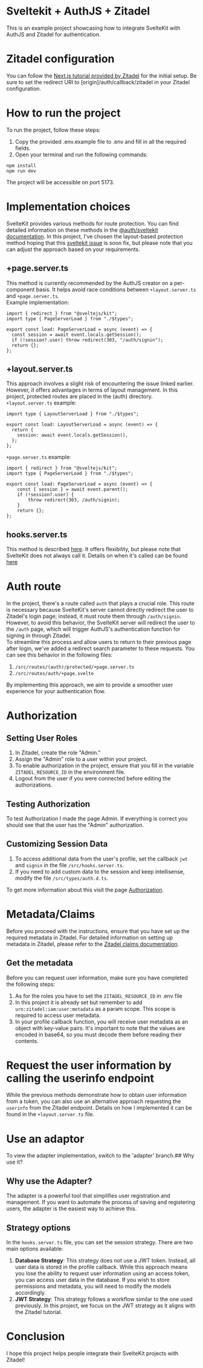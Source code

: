 # Sveltekit + AuthJS + Zitadel
This is an example project showcasing how to integrate SvelteKit with AuthJS and Zitadel for authentication.
# Zitadel configuration
You can follow the [Next.js tutorial provided by Zitadel]((https://zitadel.com/docs/examples/login/nextjs)) for the initial setup. Be sure to set the redirect URI to [origin]/auth/callback/zitadel in your Zitadel configuration.
# How to run the project
To run the project, follow these steps:
1. Copy the provided .env.example file to .env and fill in all the required fields.
2. Open your terminal and run the following commands:
```
npm install
npm run dev
```
The project will be accessible on port 5173.

# Implementation choices
SvelteKit provides various methods for route protection. You can find detailed information on these methods in the [@auth/sveltekit documentation](https://authjs.dev/reference/sveltekit).
In this project, I've chosen the layout-based protection method hoping that this [sveltekit issue](https://github.com/sveltejs/kit/issues/6315) is soon fix, but please note that you can adjust the approach based on your requirements.
## +page.server.ts
This method is currently recommended by the AuthJS creator on a per-component basis. It helps avoid race conditions between `+layout.server.ts` and `+page.server.ts`.<br>
Example implementation:
```
import { redirect } from "@sveltejs/kit";
import type { PageServerLoad } from "./$types";

export const load: PageServerLoad = async (event) => {
  const session = await event.locals.getSession();
  if (!session?.user) throw redirect(303, "/auth/signin");
  return {};
};
```
## +layout.server.ts
This approach involves a slight risk of encountering the issue linked earlier. However, it offers advantages in terms of layout management. In this project, protected routes are placed in the (auth) directory.<br>
`+layout.server.ts` example:
```
import type { LayoutServerLoad } from "./$types";

export const load: LayoutServerLoad = async (event) => {
  return {
    session: await event.locals.getSession(),
  };
};
```
`+page.server.ts` example:
```
import { redirect } from "@sveltejs/kit";
import type { PageServerLoad } from "./$types";

export const load: PageServerLoad = async (event) => {
    const { session } = await event.parent();
    if (!session?.user) {
        throw redirect(303, /auth/signin);
    }
    return {};
};
```
## hooks.server.ts
This method is described [here](https://authjs.dev/reference/sveltekit#per-path). It offers flexibility, but please note that SvelteKit does not always call it. Details on when it's called can be found [here](https://kit.svelte.dev/docs/hooks#server-hooks-handle)

# Auth route
In the project, there's a route called `auth` that plays a crucial role. This route is necessary because SvelteKit's server cannot directly redirect the user to Zitadel's login page; instead, it must route them through `/auth/signin`.<br>
However, to avoid this behavior, the SvelteKit server will redirect the user to the `/auth` page, which will trigger AuthJS's authentication function for signing in through Zitadel.<br>
To streamline this process and allow users to return to their previous page after login, we've added a redirect search parameter to these requests. You can see this behavior in the following files:
1. `/src/routes/(auth)/protected/+page.server.ts`  
2. `/src/routes/auth/+page.svelte`

By implementing this approach, we aim to provide a smoother user experience for your authentication flow.

# Authorization

## Setting User Roles
1. In Zitadel, create the role "Admin."
2. Assign the "Admin" role to a user within your project.
3. To enable authorization in the project, ensure that you fill in the variable `ZITADEL_RESOURCE_ID` in the environment file.
4. Logout from the user if you were connected before editing the authorizations.

## Testing Authorization
To test Authorization I made the page Admin. If everything is correct you should see that the user has the "Admin" authorization.

## Customizing Session Data
1. To access additional data from the user's profile, set the callback `jwt` and `signin` in the file `/src/hooks.server.ts`.
2. If you need to add custom data to the session and keep intellisense, modify the file `/src/types/auth.d.ts`.

To get more information about this visit the page [Authorization](https://github.com/nextauthjs/next-auth/discussions/6914).

# Metadata/Claims

Before you proceed with the instructions, ensure that you have set up the required metadata in Zitadel. For detailed information on setting up metadata in Zitadel, please refer to the [Zitadel claims documentation](https://zitadel.com/docs/guides/manage/customize/user-metadata).<br>

## Get the metadata
Before you can request user information, make sure you have completed the following steps:
1. As for the roles you have to set the `ZITADEL_RESOURCE_ID` in .env file
2. In this project it is already set but remember to add  `urn:zitadel:iam:user:metadata` as a param scope. This scope is required to access user metadata.
3. In your profile callback function, you will receive user metadata as an object with key-value pairs. It's important to note that the values are encoded in base64, so you must decode them before reading their contents.

# Request the user information by calling the userinfo endpoint

While the previous methods demonstrate how to obtain user information from a token, you can also use an alternative approach requesting the `userinfo` from the Zitadel endpoint. Details on how I implemented it can be found in the `+layout.server.ts` file.

# Use an adaptor
To view the adapter implementation, switch to the 'adapter' branch.## Why use it?
## Why use the Adapter?
The adapter is a powerful tool that simplifies user registration and management. If you want to automate the process of saving and registering users, the adapter is the easiest way to achieve this.

## Strategy options
In the `hooks.server.ts` file, you can set the session strategy. There are two main options available:
1. **Database Strategy**: This strategy does not use a JWT token. Instead, all user data is stored in the profile callback. While this approach means you lose the ability to request user information using an access token, you can access user data in the database. If you wish to store permissions and metadata, you will need to modify the models accordingly.
2. **JWT Strategy**: This strategy follows a workflow similar to the one used previously.
   In this project, we focus on the JWT strategy as it aligns with the Zitadel tutorial.


# Conclusion

I hope this project helps people integrate their SvelteKit projects with Zitadel!


